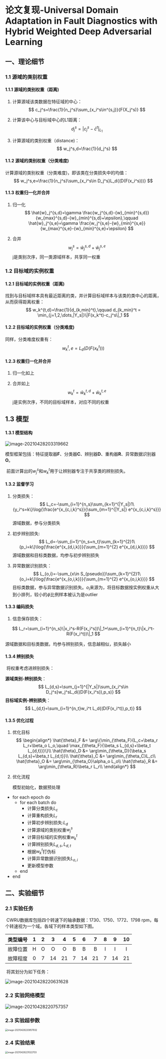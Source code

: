 # 论文复现-Universal Domain Adaptation in Fault Diagnostics with Hybrid Weighted Deep Adversarial Learning

## 一、理论细节

### 1.1 源域的类别权重

#### 1.1.1 源域的类别权重（距离)

1. 计算源域该类数据在特征域的中心：
   $$
   c_j^s=\frac{1}{n_j^s}\sum_{x_i^s\in^{s,j}}{F(X_j^s)}
   $$
   
2. 计算该中心与目标域中心的L1距离：
   $$
   d_j^s=|c_j^s-\bar{c}^t|_{L_1}
   $$

3. 计算源域的类别权重（distance)：
   $$
   w_j^s,d=\frac{1}{d_j^s}
   $$

#### 1.1.2 源域的类别权重（分类难度)

计算源域的类别权重（分类难度)，即该类在分类损失中的均值：
$$
w_j^s,e=\frac{1}{n_j^s}\sum_{x_i^s\in D_j^s}L_d{(D(F(x_i^s)))}
$$

#### 1.1.3 权重归一化并合并

1. 归一化
   $$
   \hat{w}_j^{s,d}=\gamma \frac{w_j^{s,d}-{w}_{min}^{s,d}}{w_{max}^{s,d}-{w}_{min}^{s,d}+\epsilon},\qquad
   \hat{w}_j^{s,e}=\gamma \frac{w_j^{s,e}-{w}_{min}^{s,e}}{w_{max}^{s,e}-{w}_{min}^{s,e}+\epsilon}
   $$

2. 合并
   $$
   w_j^s=\hat{w}_j^{s,d}+\hat{w}_j^{s,e}
   $$
   j是类别次序，同一类源域样本，共享同一权重

### 1.2 目标域的实例权重

#### 1.2.1 目标域的实例权重（距离)

找到与目标域样本具有最近距离的类，并计算目标域样本与该类的类中心的距离，从而获得距离权重：
$$
w_k^{t,d}=\frac{1}{d_{k,min}^t},\qquad d_{k_min}^t = \min_{j=1,2,\dots,|Y_s|}\|F(x_k^t)-c_j^s\|_1
$$

#### 1.2.2 目标域的实例权重（分类难度)

同样，分类难度权重有：
$$
w_k^t,e=L_d{(D(F(x_k^t)))}
$$

#### 1.2.3 权重归一化并合并

1. 归一化如上

2. 合并如上
   $$
   w_k^t=\hat{w}_k^{t,d}+\hat{w}_k^{t,e}
   $$
   j是实例次序，不同的目标域样本，对应不同的权重

## 1.3 模型

#### 1.3.1 模型结构

![image-20210428203319662](figures\论文复现-UDA-框架.png)

​	模型框架包括：特征提取器**F**、分类器**C**、辨别器**D**、重构器**R**、异常数据识别器**O**。

​	前面计算出的$w_j^s$和$w_k^t$用于让辨别器专注于共享类的辨别损失。

#### 1.3.2 监督学习

1. 分类损失：
   $$
   L_c=-\sum_{i=1}^{n_s}\sum_{k=1}^{|Y_s|}1\{y_i^s=k\}\log{\frac{e^{x_{c,i,k}^s}}{\sum_{m=1}^{|Y_s|} e^{x_{c,i,k}^s}}}
   $$
   源域数据，参与分类损失

2. 初步辨别损失:
   $$
   L_d=-\sum_{i=1}^{n_s+n_t}\sum_{k=1}^{2}1\{p_i=k\}\log{\frac{e^{x_{d,i,k}}}{\sum_{m=1}^{2} e^{x_{d,i,k}}}}
   $$
   源域数据和目标类数据，均参与初步辨别损失

3. 异常数据识别损失：
   $$
   L_{o,i}=-\sum_{x\in S_{pseudo}}\sum_{k=1}^{2}1\{o_i=k\}\log{\frac{e^{x_{o,i,k}}}{\sum_{m=1}^{2} e^{x_{o,i,k}}}}
   $$
   目标类数据，参与异常数据识别损失。$o_i$来源为，将目标数据按实例权重从大到小排列，较小的$\phi$比例样本被认为是outlier

#### 1.3.3 编码损失

1. 信息保存损失：

$$
L_r=\sum_{i=1}^{n_s}\|x_i^s-R(F(x_i^s))\|_1+\sum_{i=1}^{n_t}\|x_i^t-R(F(x_i^t))\|_1
$$

源域数据和目标类数据，均参与辨别损失，信息越相似，损失越小

#### 1.3.4 辨别损失

​	将权重考虑进辨别损失：

**源域类别-辨别损失**：
$$
L_{d,s}=\sum_{j=1}^{|Y_s|}\sum_{x_i^s\in D_j^s}w_j^sL_d{(D(F(x_i^s)),p_s)}
$$
**目标域实例-辨别损失**：
$$
L_{d,t}=\sum_{i=1}^{n_t}w_i^t L_d{(D(F(x_i^t)),p_t)}
$$

#### 1.3.5 优化过程

1. 优化目标
   $$
   \begin{align*}
   	\hat{\theta}_F &= \arg\{\min_{\theta_F}{L_c+\beta_r L_r+\beta_o L_o,\quad 
   						\max_{\theta_F}{\beta_s L_{d,s}+\beta_t L_{d,t}}}\}\\
   	\hat{\theta}_D &= \arg\min_{\theta_D}{\beta_s L_{d,s}+\beta_t L_{d,t}}\\
   	\hat{\theta}_C &= \arg\min_{\theta_C}L_c\\
   	\hat{\theta}_O &= \arg\min_{\theta_O}\alpha_o L_o\\
   	\hat{\theta}_R &= \arg\min_{\theta_R}\beta_r L_r\\
   \end{align*}
   $$

2. 优化流程

   模型初始化，数据预处理

* for each epoch do
  * for each batch do
    * 计算分类损失$L_c$
    * 计算重构损失$L_r$
    * 计算初步辨别损失:$L_d$
    * 计算源域的类别权重$w_j^s$
    * 计算目标域的实例权重$w_k^t$
    * 计算辨别损失$L_{d,s}, L_{d,t}$
    * 根据$w_k^t$打伪标
    * 计算异常数据识别损失$L_{o,i}$
    * 更新模型参数
  * end
* end

## 二、实验细节

### 2.1 实验任务

​	CWRU数据库包括四个转速下的轴承数据：1730、1750、1772、1798 rpm，每个转速视为一个域。各域下的样本类型如下图。

| 类型编号 |  1   |  2   |  3   |  4   |  5   |  6   |  7   |  8   |  9   |  10  |
| :------: | :--: | :--: | :--: | :--: | :--: | :--: | :--: | :--: | :--: | :--: |
| 故障位置 |  H   |  O   |  O   |  O   |  B   |  B   |  B   |  I   |  I   |  I   |
| 故障程度 |  0   |  7   |  14  |  21  |  7   |  14  |  21  |  7   |  14  |  21  |

​	将其划分为如下任务：

![image-20210428220631628](figures/image-20210428220631628.png)

### 2.2 实验网络模型

![image-20210428220757357](figures/image-20210428220757357.png)

### 2.3 实验超参数

<img src="figures/image-20210428220857932.png" alt="image-20210428220857932" style="zoom: 50%;" />

### 2.4 实验结果

<img src="figures/image-20210428221022703.png" alt="image-20210428221022703" style="zoom:50%;" />
